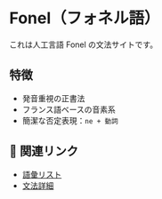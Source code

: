 
# Fonel（フォネル語）

これは人工言語 Fonel の文法サイトです。

## 特徴

- 発音重視の正書法
- フランス語ベースの音素系
- 簡潔な否定表現：`ne + 動詞`


## 🔗 関連リンク

- [語彙リスト](vocab.md)
- [文法詳細](grammar.md)


